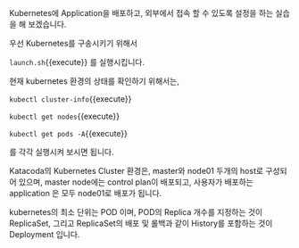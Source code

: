 Kubernetes에 Application을 배포하고, 외부에서 접속 할 수 있도록 설정을 하는 실습을 해 보겠습니다.

우선 Kubernetes를 구송시키기 위해서

`launch.sh`{{execute}} 를 실행시킵니다.

현재 kubernetes 환경의 상태를 확인하기 위해서는,

`kubectl cluster-info`{{execute}}

`kubectl get nodes`{{execute}}

`kubectl get pods -A`{{execute}}

를 각각 실행시켜 보시면 됩니다.

Katacoda의 Kubernetes Cluster 환경은, master와 node01 두개의 host로 구성되어 있으며, master node에는 control plan이 배포되고, 사용자가 배포하는 application 은 모두 node01로 배포가 됩니다.

kubernetes의 최소 단위는 POD 이며, POD의 Replica 개수를 지정하는 것이 ReplicaSet, 그리고 ReplicaSet의 배포 및 롤백과 같이 History를 포함하는 것이 Deployment 입니다.
